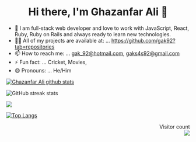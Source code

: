 <h1 align="center">Hi there, I'm Ghazanfar Ali 👋</h1>

- 🔭 I am full-stack web developer and love to work with JavaScript, React, Ruby, Ruby on Rails and always ready to learn new technologies.
- 👨‍💻 All of my projects are available at: ... https://github.com/gak92?tab=repositories
- 📫 How to reach me: ... gak_92@hotmail.com, gaks4s92@gmail.com
- ⚡ Fun fact: ... Cricket, Movies, 
- 😄 Pronouns: ... He/Him

<a href="https://github.com/gak92/github-readme-stats">
  <img align="center" src="https://github-readme-stats.vercel.app/api?username=gak92&show_icons=true&include_all_commits=true&theme=buefy&hide_border=true" alt="Ghazanfar Ali github stats" />
</a>

![GitHub streak stats](https://github-readme-streak-stats.herokuapp.com/?user=gak92) 

<a href="https://github.com/gak92/github-readme-stats">
  <img align="center" src="https://github-readme-stats.vercel.app/api/top-langs/?username=gak92&layout=compact&theme=buefy&hide_border=true" />
</a>

[![Top Langs](https://github-readme-stats.vercel.app/api/top-langs/?username=gak92&layout=compact)](https://github.com/gak92/github-readme-stats)

<p align="right"> 
  Visitor count<br>
  <img src="https://profile-counter.glitch.me/gak92/count.svg" />
</p>

<!--
**gak92/gak92** is a ✨ _special_ ✨ repository because its `README.md` (this file) appears on your GitHub profile.

Here are some ideas to get you started:

- 🔭 I’m currently working on ...
- 🌱 I’m currently learning ...
- 👯 I’m looking to collaborate on ...
- 🤔 I’m looking for help with ...
- 💬 Ask me about ...
- 📫 How to reach me: ...
- 😄 Pronouns: ...
- ⚡ Fun fact: ...
-->
